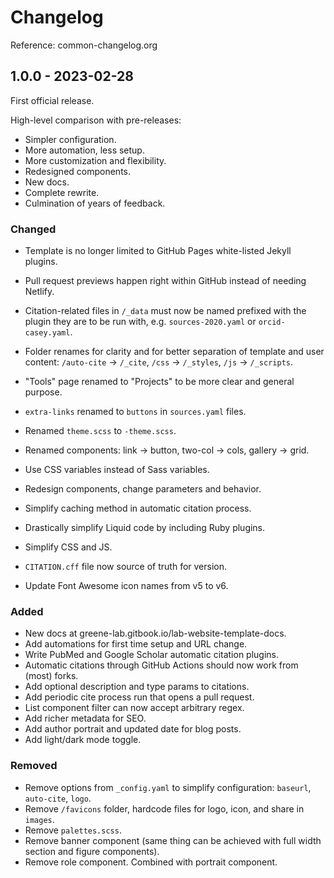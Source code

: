 # Changelog

Reference: common-changelog.org

## 1.0.0 - 2023-02-28

First official release.

High-level comparison with pre-releases:

- Simpler configuration.
- More automation, less setup.
- More customization and flexibility.
- Redesigned components.
- New docs.
- Complete rewrite.
- Culmination of years of feedback.

### Changed

- Template is no longer limited to GitHub Pages white-listed Jekyll plugins.
- Pull request previews happen right within GitHub instead of needing Netlify.
- Citation-related files in `/_data` must now be named prefixed with the plugin they are to be run with, e.g. `sources-2020.yaml` or `orcid-casey.yaml`.
- Folder renames for clarity and for better separation of template and user content: `/auto-cite` → `/_cite`, `/css` → `/_styles`, `/js` → `/_scripts`.
- "Tools" page renamed to "Projects" to be more clear and general purpose.
- `extra-links` renamed to `buttons` in `sources.yaml` files.
- Renamed `theme.scss` to `-theme.scss`.
- Renamed components: link → button, two-col → cols, gallery → grid.
- Use CSS variables instead of Sass variables.
- Redesign components, change parameters and behavior.
- Simplify caching method in automatic citation process.
- Drastically simplify Liquid code by including Ruby plugins.
- Simplify CSS and JS.

- `CITATION.cff` file now source of truth for version.
- Update Font Awesome icon names from v5 to v6.

### Added

- New docs at greene-lab.gitbook.io/lab-website-template-docs.
- Add automations for first time setup and URL change.
- Write PubMed and Google Scholar automatic citation plugins.
- Automatic citations through GitHub Actions should now work from (most) forks.
- Add optional description and type params to citations.
- Add periodic cite process run that opens a pull request.
- List component filter can now accept arbitrary regex.
- Add richer metadata for SEO.
- Add author portrait and updated date for blog posts.
- Add light/dark mode toggle.

### Removed

- Remove options from `_config.yaml` to simplify configuration: `baseurl`, `auto-cite`, `logo`.
- Remove `/favicons` folder, hardcode files for logo, icon, and share in `images`.
- Remove `palettes.scss`.
- Remove banner component (same thing can be achieved with full width section and figure components).
- Remove role component. Combined with portrait component.
